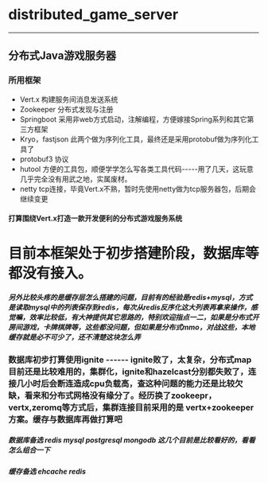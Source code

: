 # distributed_game_server

-----

## 分布式Java游戏服务器

### 所用框架
- Vert.x       构建服务间消息发送系统
- Zookeeper       分布式发现与注册
- Springboot       采用非web方式启动，注解编程，方便嫁接Spring系列和其它第三方框架
- Kryo，fastjson       此两个做为序列化工具，最终还是采用protobuf做为序列化工具了
- protobuf3       协议
- hutool       方便的工具包，顺便学学怎么写各类工具代码-----用了几天，这玩意几乎完全没有用武之地，实属废材。
- netty       tcp连接，毕竟Vert.x不熟，暂时先使用netty做为tcp服务器包，后期会继续变更

#### 打算围绕Vert.x打造一款开发便利的分布式游戏服务系统

# 目前本框架处于初步搭建阶段，数据库等都没有接入。


##### 另外比较头疼的是缓存层怎么搭建的问题，目前有的经验是redis+mysql，方式是读取mysql中的列表保存到redis，每次从redis反序化这大列表再拿来操作，感觉嘛，效率比较低，有大神提供其它思路的，特别欢迎指点一二，如果是分布式开房间游戏，卡牌棋牌等，这些都没问题，但如果是分布式mmo，对战这些，本地缓存就是必不可少了，还不清楚这块怎么弄


### 数据库初步打算使用ignite ------ ignite败了，太复杂，分布式map目前还是比较难用的，集群化，ignite和hazelcast分别都失败了，连接几小时后会断连造成cpu负载高，查这种问题的能力还是比较欠缺，看来和分布式网格没有缘分了。经历换了zookeepr，vertx,zeromq等方式后，集群连接目前采用的是 vertx+zookeeper方案。缓存与数据库再做打算吧

##### 数据库备选 redis mysql postgresql mongodb 这几个目前是比较看好的，看看怎么组合一下
##### 缓存备选 ehcache redis



